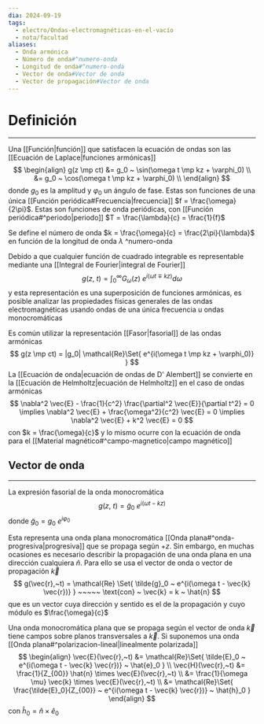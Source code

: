 ```yaml
---
dia: 2024-09-19
tags:
  - electro/Ondas-electromagnéticas-en-el-vacío
  - nota/facultad
aliases:
  - Onda armónica
  - Número de onda#^numero-onda
  - Longitud de onda#^numero-onda
  - Vector de onda#Vector de onda
  - Vector de propagación#Vector de onda
---
```

# Definición
---
Una [[Función|función]] que satisfacen la ecuación de ondas son las [[Ecuación de Laplace|funciones armónicas]] $$ \begin{align} 
    g(z \mp ct) &= g_0 ~ \sin(\omega t \mp kz + \varphi_0) \\ 
     &= g_0 ~ \cos(\omega t \mp kz + \varphi_0) \\ 
\end{align} $$ donde $g_0$ es la amplitud y $\varphi_0$ un ángulo de fase. Estas son funciones de una única [[Función periódica#Frecuencia|frecuencia]] $f = \frac{\omega}{2\pi}$. Estas son funciones de onda periódicas, con [[Función periódica#^periodo|periodo]] $T = \frac{\lambda}{c} = \frac{1}{f}$

Se define el número de onda $k = \frac{\omega}{c} = \frac{2\pi}{\lambda}$ en función de la longitud de onda $\lambda$ ^numero-onda

Debido a que cualquier función de cuadrado integrable es representable mediante una [[Integral de Fourier|integral de Fourier]] $$ g(z,~t) = \int_0^\infty G_\omega(z) ~ e^{i(\omega t \mp kz)} d\omega $$ y esta representación es una superposición de funciones armónicas, es posible analizar las propiedades físicas generales de las ondas electromagnéticas usando ondas de una única frecuencia u ondas monocromáticas

Es común utilizar la representación [[Fasor|fasorial]] de las ondas armónicas $$ g(z \mp ct) = |g_0| \mathcal{Re}\Set{ e^{i(\omega t \mp kz + \varphi_0)} } $$
La [[Ecuación de onda|ecuación de ondas de D' Alembert]] se convierte en la [[Ecuación de Helmholtz|ecuación de Helmholtz]] en el caso de ondas armónicas $$ \nabla^2 \vec{E} - \frac{1}{c^2} \frac{\partial^2 \vec{E}}{\partial t^2} = 0 \implies \nabla^2 \vec{E} + \frac{\omega^2}{c^2} \vec{E} = 0 \implies \nabla^2 \vec{E} + k^2 \vec{E} = 0 $$ con $k = \frac{\omega}{c}$ y lo mismo ocurre con la ecuación de onda para el [[Material magnético#^campo-magnetico|campo magnético]]

## Vector de onda
---
La expresión fasorial de la onda monocromática $$ g(z,~t) = \tilde{g}_0 ~ e^{i(\omega t - kz)} $$ donde $\tilde{g}_0 = g_0 ~ e^{i\varphi_0}$

Esta representa una onda plana monocromática [[Onda plana#^onda-progresiva|progresiva]] que se propaga según $+z$. Sin embargo, en muchas ocasiones es necesario describir la propagación de una onda plana en una dirección cualquiera $\hat{n}$. Para ello se usa el vector de onda o vector de propagación $\vec{k}$ $$ g(\vec{r},~t) = \mathcal{Re} \Set{ \tilde{g}_0 ~ e^{i(\omega t - \vec{k} \vec{r})} } ~~~~~ \text{con} ~ \vec{k} = k ~ \hat{n} $$ que es un vector cuya dirección y sentido es el de la propagación y cuyo módulo es $\frac{\omega}{c}$

Una onda monocromática plana que se propaga según el vector de onda $\vec{k}$ tiene campos sobre planos transversales a $\vec{k}$. Si suponemos una onda [[Onda plana#^polarizacion-lineal|linealmente polarizada]] $$ \begin{align} 
    \vec{E}(\vec{r},~t) &= \mathcal{Re}\Set{ \tilde{E}_0 ~ e^{i(\omega t - \vec{k} \vec{r})} ~ \hat{e}_0 } \\
    \vec{H}(\vec{r},~t) &= \frac{1}{Z_{00}} \hat{n} \times \vec{E}(\vec{r},~t) \\
     &= \frac{1}{\omega \mu} \vec{k} \times \vec{E}(\vec{r},~t) \\
     &= \mathcal{Re}\Set{ \frac{\tilde{E}_0}{Z_{00}} ~ e^{i(\omega t - \vec{k} \vec{r})} ~ \hat{h}_0 }
\end{align} $$ con $\hat{h}_0 = \hat{n} \times \hat{e}_0$

